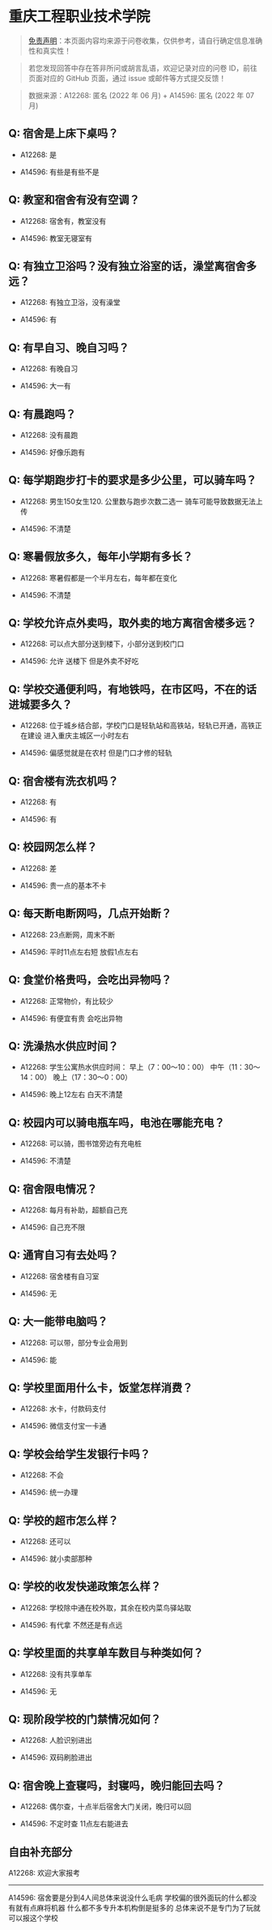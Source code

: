 # 重庆工程职业技术学院

> [免责声明](https://colleges.chat/#_3)：本页面内容均来源于问卷收集，仅供参考，请自行确定信息准确性和真实性！

> 若您发现回答中存在答非所问或胡言乱语，欢迎记录对应的问卷 ID，前往页面对应的 GitHub 页面，通过 issue 或邮件等方式提交反馈！

> 数据来源：A12268: 匿名 (2022 年 06 月) + A14596: 匿名 (2022 年 07 月)

## Q: 宿舍是上床下桌吗？

- A12268: 是

- A14596: 有些是有些不是

## Q: 教室和宿舍有没有空调？

- A12268: 宿舍有，教室没有

- A14596: 教室无寝室有

## Q: 有独立卫浴吗？没有独立浴室的话，澡堂离宿舍多远？

- A12268: 有独立卫浴，没有澡堂

- A14596: 有

## Q: 有早自习、晚自习吗？

- A12268: 有晚自习

- A14596: 大一有

## Q: 有晨跑吗？

- A12268: 没有晨跑

- A14596: 好像乐跑有

## Q: 每学期跑步打卡的要求是多少公里，可以骑车吗？

- A12268: 男生150女生120.
公里数与跑步次数二选一
骑车可能导致数据无法上传

- A14596: 不清楚

## Q: 寒暑假放多久，每年小学期有多长？

- A12268: 寒暑假都是一个半月左右，每年都在变化

- A14596: 不清楚

## Q: 学校允许点外卖吗，取外卖的地方离宿舍楼多远？

- A12268: 可以点大部分送到楼下，小部分送到校门口

- A14596: 允许 送楼下 但是外卖不好吃

## Q: 学校交通便利吗，有地铁吗，在市区吗，不在的话进城要多久？

- A12268: 位于城乡结合部，学校门口是轻轨站和高铁站，轻轨已开通，高铁正在建设
进入重庆主城区一小时左右

- A14596: 偏感觉就是在农村 但是门口才修的轻轨

## Q: 宿舍楼有洗衣机吗？

- A12268: 有

- A14596: 有

## Q: 校园网怎么样？

- A12268: 差

- A14596: 贵一点的基本不卡

## Q: 每天断电断网吗，几点开始断？

- A12268: 23点断网，周末不断

- A14596: 平时11点左右短 放假1点左右

## Q: 食堂价格贵吗，会吃出异物吗？

- A12268: 正常物价，有比较少

- A14596: 有便宜有贵 会吃出异物

## Q: 洗澡热水供应时间？

- A12268: 学生公寓热水供应时间：
早上（7：00～10：00）
中午（11：30～14：00）
晚上（17：30～0：00）

- A14596: 晚上12左右 白天不清楚

## Q: 校园内可以骑电瓶车吗，电池在哪能充电？

- A12268: 可以骑，图书馆旁边有充电桩

- A14596: 不清楚

## Q: 宿舍限电情况？

- A12268: 每月有补助，超额自己充

- A14596: 自己充不限

## Q: 通宵自习有去处吗？

- A12268: 宿舍楼有自习室

- A14596: 无

## Q: 大一能带电脑吗？

- A12268: 可以带，部分专业会用到

- A14596: 能

## Q: 学校里面用什么卡，饭堂怎样消费？

- A12268: 水卡，付款码支付

- A14596: 微信支付宝一卡通

## Q: 学校会给学生发银行卡吗？

- A12268: 不会

- A14596: 统一办理

## Q: 学校的超市怎么样？

- A12268: 还可以

- A14596: 就小卖部那种

## Q: 学校的收发快递政策怎么样？

- A12268: 学校除中通在校外取，其余在校内菜鸟驿站取

- A14596: 有代拿 不然还是有点远

## Q: 学校里面的共享单车数目与种类如何？

- A12268: 没有共享单车

- A14596: 无

## Q: 现阶段学校的门禁情况如何？

- A12268: 人脸识别进出

- A14596: 双码刷脸进出

## Q: 宿舍晚上查寝吗，封寝吗，晚归能回去吗？

- A12268: 偶尔查，十点半后宿舍大门关闭，晚归可以回

- A14596: 不定时查 11点左右能进去

## 自由补充部分

A12268: 欢迎大家报考

***

A14596: 宿舍要是分到4人间总体来说没什么毛病  学校偏的很外面玩的什么都没有就有点麻将机器 什么都不多专升本机构倒是挺多的 总体来说不是专门为了玩就可以报这个学校